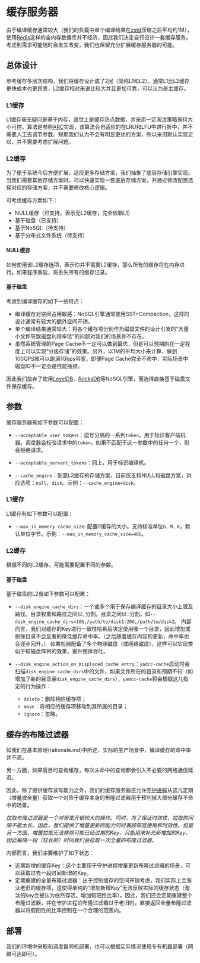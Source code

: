# 缓存服务器

由于编译缓存通常较大（我们的负载中单个编译结果在[zstd](https://github.com/facebook/zstd)压缩之后平均约1M），使用[Redis](https://redis.io)这样的全内存数据库并不经济，因此我们决定自行设计一套缓存服务。考虑到需求可能随时会发生改变，我们也保留充分扩展缓存服务器的可能。

## 总体设计

参考缓存多层次结构，我们将缓存设计成了2层（简称L1和L2）。通常L1比L2缓存更快成本也更昂贵，L2缓存相对来说比较大并且更加可靠，可以认为是主缓存。

### L1缓存

L1缓存毫无疑问是基于内存，直觉上是缓存热点数据，并采用一定淘汰策略保持大小可控。算法是参照[ARC](https://www.usenix.org/legacy/events/fast03/tech/full_papers/megiddo/megiddo.pdf)实现，该算法会自适应的在LRU和LFU中进行折中，并不需要人工去调节参数。短期我们认为不会有明显更优的方案，所以采用默认实现足以，并不需要考虑扩展问题。

### L2缓存

为了便于系统今后方便扩展，适应更多存储方案，我们抽象了底层存储引擎实现。当我们需要其他存储方案时，可以快速实现一套底层存储方案，并通过修改配置选择对应的存储方案，并不需要修改核心逻辑。

可考虑缓存方案如下：
- NULL缓存（已支持。表示无L2缓存，完全依赖L1）
- 基于磁盘（已支持）
- 基于NoSQL（待支持）
- 基于分布式文件系统（待支持）

#### NULL缓存

如何使用该L2缓存选项，表示你并不需要L2缓存，那么所有的缓存将在内存进行。如果程序重启，将丢失所有的缓存记录。

#### 基于磁盘

考虑到编译缓存的如下一些特点：

- 编译缓存对空间占用敏感：NoSQL引擎通常使用SST+Compaction，这样的设计通常有较大的额外空间开销。
- 单个编译结果通常较大：将各个缓存项分别作为磁盘文件的设计引发的“大量小文件导致磁盘利用率低”的问题对我们的场景并不存在。
- 虽然系统管理的Page Cache不一定可以做到最优，但是可以预期的在一定程度上可以实现“分级存储”的效果。另外，以1M的平均大小来计算，做到100QPS就可以跑满1Gbps带宽，即便Page Cache完全不命中，实际场景中磁盘IO不一定会是性能瓶颈。

因此我们放弃了使用[LevelDB](https://github.com/google/leveldb)、[RocksDB](https://rocksdb.org)等NoSQL引擎，而选择直接基于磁盘文件保存缓存。

## 参数

缓存服务器有如下参数可以配置：

- `--acceptable_user_tokens`：逗号分隔的一系列`token`，用于标识客户端机器。调度器会校验请求中的`token`，如果不匹配于这一参数中的任何一个，则会拒绝请求。

- `--acceptable_servant_tokens`：同上，用于标识编译机。

- `--cache_engine`：配置L2缓存的存储方案，目前仅支持NULL和磁盘方案，对应选项：`null`，`disk`。示例：`--cache_engine=disk`。

### L1缓存

L1缓存有如下参数可以配置：

- `--max_in_memory_cache_size`: 配置l1缓存的大小。支持标准单位`G、M、K`，默认单位字节。示例：`--max_in_memory_cache_size=48G`。

### L2缓存

根据不同的L2缓存，可能需要配置不同的参数。

#### 基于磁盘

基于磁盘的L2有如下参数可以配置：

- `--disk_engine_cache_dirs`：一个或多个用于保存编译缓存的目录大小上限及路径。目录权重和路径之间以`,`分割。目录之间以`:`分割。如`--disk_engine_cache_dirs=10G,/path/to/disk1:20G,/path/to/disk2`。
    内部而言，我们对缓存的Key进行一致性哈希后决定使用哪一个目录，因此增加或删除目录不会显著的降低缓存命中率。（之后随着缓存内容的更新，命中率也会逐步回升。）
    如果机器配备了多个物理磁盘（或网络磁盘），这样可以实现类似于软磁盘阵列的效果，提升整体吞吐。

- `--disk_engine_action_on_misplaced_cache_entry`：`yadcc-cache`启动时会扫描`disk_engine_cache_dirs`中的文件，如果文件所在的目录和预期不符（如增加了新的目录至`disk_engine_cache_dirs`），`yadcc-cache`将会根据这儿指定的行为操作：

  - `delete`：删除相应缓存项；
  - `move`：将相应的缓存项移动到其所属的目录；
  - `ignore`：忽略。

## 缓存的布隆过滤器

如我们在基本原理(rationale.md)中所述，实际的生产场景中，编译缓存的命中率并不高。

另一方面，如果盲目的查询缓存，每次未命中的查询都会引入不必要的网络通信延迟。

因此，除了提供缓存读写能力之外，我们的缓存服务器还允许[守护进程](daemon.md)从这儿定期（增量或全量）获取一个对应于缓存本身的布隆过滤器用于预判掉大部分缓存不命中的场景。

*拉取布隆过滤器是一个对带宽开销较大的操作。同时，为了保证时效性，拉取的间隔不能太长。因此，我们提供了增量更新的能力同时兼顾带宽使用和时效性。但是另一方面，增量拉取无法移除可能已经过期的Key，只能用来补充新增加的Key，因此每隔一段（较长的）时间我们会拉取一次全量的布隆过滤器。*

内部而言，我们主要维护了如下状态：

- 近期新增的缓存Key：这个主要用于守护进程增量更新布隆过滤器的场景，可以获取过去一段时间新增的Key。
- 定期重建的全量布隆过滤器：出于控制缓存的空间开销考虑，我们实际上会淘汰老旧的缓存项，这使得单纯的“增加新增Key”无法反映实际的缓存状态（淘汰的key会被认为依然存活，增加假阳性比率）。因此，我们还会定期重建整个布隆过滤器，并在守护进程的布隆过滤器过于老旧时，直接返回全量布隆过滤器以将假阳性的比率控制在一个合理的范围内。

## 部署

我们的环境中采取和调度器同机部署，也可以根据实际情况使用专有机器部署（网络可达即可）。
